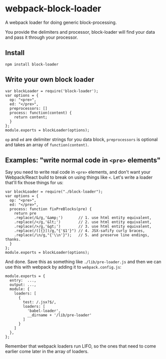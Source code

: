 # webpack-block-loader

A webpack loader for doing generic block-processing.

You provide the delimiters and processor, block-loader will find your data and pass it through your processor.

## Install
```
npm install block-loader
```

## Write your own block loader
```
var blockLoader = require('block-loader');
var options = {
  op: "<pre>",
  ed: "</pre>",
  preprocessors: []
  process: function(content) {
    return content;
  }
};
module.exports = blockLoader(options);
```

`op` and `ed` are delimiter strings for you data block, `preprocessors` is optional and takes an array of `function(content)`.

## Examples:  "write normal code in `<pre>` elements"

Say you need to write real code in `<pre>` elements, and don't want your Webpack/React build to break on using things like `<`. Let's write a loader that'll fix those things for us:

```
var blockLoader = require("./block-loader");
var options = {
  op: "<pre>",
  ed: "</pre>",
  process: function fixPreBlocks(pre) {
    return pre
    .replace(/&/g,'&amp;')       // 1. use html entity equivalent,
    .replace(/</g,'&lt;')        // 2. use html entity equivalent,
    .replace(/>/g,'&gt;')        // 3. use html entity equivalent,
    .replace(/([{}])/g,"{'$1'}") // 4. JSX-safify curly braces,
    .replace(/\n/g,"{'\\n'}");   // 5. and preserve line endings, thanks.
  }
};
module.exports = blockLoader(options);
```

And done. Save this as something like `./lib/pre-loader.js` and then we can use this with webpack by adding it to `webpack.config.js`:
```
module.exports = {
  entry:  ...,
  output: ...,
  module: {
    loaders: [
      {
        test: /.jsx?$/,
        loaders: [
          'babel-loader',
          __dirname + '/lib/pre-loader'
        ]
      }
    ]
  },
};

```
Remember that webpack loaders run LIFO, so the ones that need to come earlier come later in the array of loaders.
